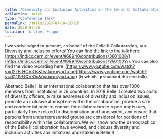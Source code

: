 ```yaml
---
title: "Diversity and Inclusion Activities in the Belle II Collaboration."
collection: talks
type: "Conference Talk"
permalink: /talks/2020-07-30-ICHEP
date: 2020-07-30
location: "Online, Prague"
---
```

I was priviledged to present, on behalf of the Belle II Collaboration, our Diversity and Inclusion efforts!
You can find the link to the talk here: [https://indico.cern.ch/event/868940/contributions/3801008/](https://indico.cern.ch/event/868940/contributions/3801008/). You can also find the video recording here: [https://www.youtube.com/watch?v=d22ErHCVrOs&feature=youtu.be](https://www.youtube.com/watch?v=d22ErHCVrOs&feature=youtu.be) (in which I presented the first talk).

Abstract:
Belle II is an international collaboration that has over 1000 members
from institutions in 26 countries. In 2018 Belle II created two posts
of diversity officers, to raise awareness of diversity and inclusion
issues, promote an inclusive atmosphere within the collaboration,
provide a safe and confidential point to contact for collaborators to
report any issues, particularly those related to discrimination and
harassment, and ensure that persons from underrepresented groups are
considered for positions of responsibility within the collaboration. We
will show how the demographics of the Belle II collaboration have
evolved, and discuss diversity and inclusion activities and initiatives
undertaken in Belle II.
